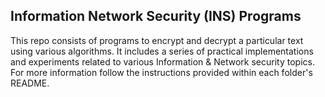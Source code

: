 ## Information Network Security (INS) Programs
This repo consists of programs to encrypt and decrypt a particular text using various algorithms.
It includes a series of practical implementations and experiments related to various Information & Network security topics.
For more information follow the instructions provided within each folder's README.
